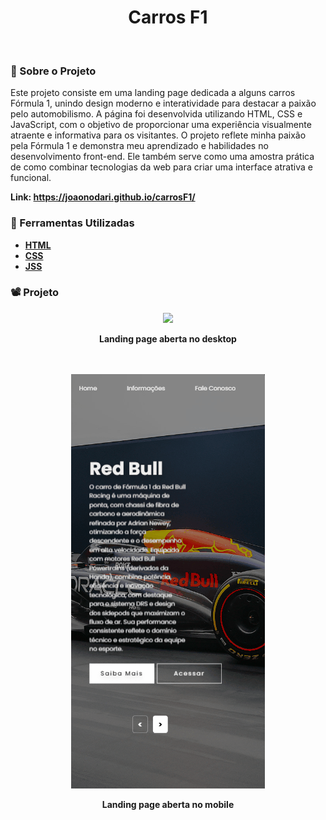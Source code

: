 <h1 align="center">Carros F1</h1>
<br>

### 🚨 Sobre o Projeto

Este projeto consiste em uma landing page dedicada a alguns carros Fórmula 1, unindo design moderno e interatividade para destacar a paixão pelo automobilismo. A página foi desenvolvida utilizando HTML, CSS e JavaScript, com o objetivo de proporcionar uma experiência visualmente atraente e informativa para os visitantes. O projeto reflete minha paixão pela Fórmula 1 e demonstra meu aprendizado e habilidades no desenvolvimento front-end. Ele também serve como uma amostra prática de como combinar tecnologias da web para criar uma interface atrativa e funcional.

<strong>Link:<strong> https://joaonodari.github.io/carrosF1/

### 🔨 Ferramentas Utilizadas

* [HTML](https://developer.mozilla.org/pt-BR/docs/Web/HTML)
* [CSS](https://developer.mozilla.org/pt-BR/docs/Web/CSS)
* [JSS](https://developer.mozilla.org/pt-BR/docs/Web/JavaScript)

### 📽️ Projeto 

<div align="center">
    <img  src='./src/img/desktop.gif'></img>
    <p>Landing page aberta no desktop</p>
    <br>
    <br>
    <img  src='./src/img/mobile.gif'></img>
    <p>Landing page aberta no mobile</p>
<div>
